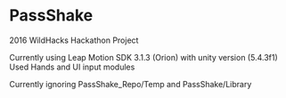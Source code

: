 # PassShake
2016 WildHacks Hackathon Project


Currently using Leap Motion SDK 3.1.3 (Orion) with unity version (5.4.3f1)
Used Hands and UI input modules

Currently ignoring PassShake_Repo/Temp and PassShake/Library